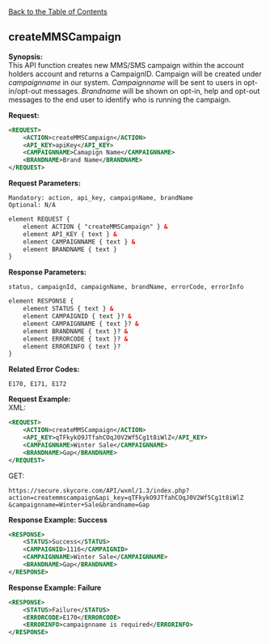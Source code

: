 [Back to the Table of Contents](/1.3/README.md)

## createMMSCampaign

__Synopsis:__  
This API function creates new MMS/SMS campaign within the account holders account and returns a CampaignID. 
Campaign will be created under *campaignname* in our system. *Campaignname* will be sent to users in opt-in/opt-out messages. *Brandname* will be shown on opt-in, help and opt-out messages to the end user to identify who is running the campaign.

__Request:__
```xml
<REQUEST>
    <ACTION>createMMSCampaign</ACTION>
    <API_KEY>apiKey</API_KEY>
    <CAMPAIGNNAME>Camapign Name</CAMPAIGNNAME>
    <BRANDNAME>Brand Name</BRANDNAME>
</REQUEST>
```

__Request Parameters:__

    Mandatory: action, api_key, campaignName, brandName
    Optional: N/A

```xml
element REQUEST {
    element ACTION { "createMMSCampaign" } &
    element API_KEY { text } &
    element CAMPAIGNNAME { text } &
    element BRANDNAME { text }
}
```

__Response Parameters:__

    status, campaignId, campaignName, brandName, errorCode, errorInfo

```xml
element RESPONSE {
    element STATUS { text } &
    element CAMPAIGNID { text }? &
    element CAMPAIGNNAME { text }? &
    element BRANDNAME { text }? &
    element ERRORCODE { text }? &
    element ERRORINFO { text }?
}
```

__Related Error Codes:__

    E170, E171, E172

__Request Example:__  
XML:
```xml
<REQUEST>
    <ACTION>createMMSCampaign</ACTION>
    <API_KEY>qTFkykO9JTfahCOqJ0V2Wf5Cg1t8iWlZ</API_KEY>
    <CAMPAIGNNAME>Winter Sale</CAMPAIGNNAME>
    <BRANDNAME>Gap</BRANDNAME>
</REQUEST>
```

GET:

    https://secure.skycore.com/API/wxml/1.3/index.php?action=createmmscampaign&api_key=qTFkykO9JTfahCOqJ0V2Wf5Cg1t8iWlZ
    &campaignname=Winter+Sale&brandname=Gap

__Response Example: Success__
```xml
<RESPONSE>
    <STATUS>Success</STATUS>
    <CAMPAIGNID>1116</CAMPAIGNID>
    <CAMPAIGNNAME>Winter Sale</CAMPAIGNNAME>
    <BRANDNAME>Gap</BRANDNAME>
</RESPONSE>
```

__Response Example: Failure__
```xml
<RESPONSE>
    <STATUS>Failure</STATUS>
    <ERRORCODE>E170</ERRORCODE>
    <ERRORINFO>campaignname is required</ERRORINFO>
</RESPONSE>
```